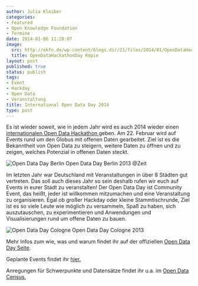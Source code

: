 ```yaml
---
author: Julia Kloiber
categories:
- Featured
- Open Knowledge Foundation
- Termine
date: 2014-01-06 11:28:07
image:
  src: http://okfn.de/wp-content/blogs.dir/21/files/2014/01/OpenDataHackathonDay-Kopie.png
  title: OpenDataHackathonDay Kopie
layout: post
published: true
status: publish
tags:
- Event
- Hackday
- Open Data
- Veranstaltung
title: International Open Data Day 2014
type: post
---
```


Es ist wieder soweit, wie in jedem Jahr wird es auch 2014 wieder einen [internationalen Open Data Hackathon ](http://opendataday.org/index_de.html) geben. Am 22. Februar wird auf Events rund um den Globus mit offenen Daten gearbeitet. Ziel ist es die Bekanntheit von Open Data zu steigern, weitere Daten zu öffnen und zu zeigen, welches Potenzial in offenen Daten steckt.

![Open Data Day Berlin](http://okfn.de/wp-content/blogs.dir/21/files/2014/01/ODD2-1024x574.jpg) Open Data Day Berlin 2013 @Zeit 

Im letzten Jahr war Deutschland mit Veranstaltungen in über 8 Städten gut vertreten. Das soll auch dieses Jahr so sein deshalb rufen wir euch auf Events in eurer Stadt zu veranstalten! Der Open Data Day ist Community Event, das heißt, jeder ist willkommen mitzumachen und eine Veranstaltung zu organisieren. Egal ob großer Hackday oder kleine Stammtischrunde, Ziel ist es so viele Leute wie möglich zu versammeln, Spaß zu haben, sich auszutauschen, zu experimentieren und Anwendungen und Visualisierungen rund um offene Daten zu bauen. 

![Open Data Day Cologne](http://okfn.de/wp-content/blogs.dir/21/files/2014/01/opendataday124_v-ARDFotogalerie.jpg) Open Data Day Cologne 2013 

Mehr Infos zum wie, was und warum findet ihr auf der offiziellen [Open Data Day Seite](http://opendataday.org/index_de.html).  
  
Geplante Events findet ihr [hier.](http://wiki.opendataday.org/2014/City_Events)  
  
Anregungen für Schwerpunkte und Datensätze findet ihr u.a. im [Open Data Census.](http://census.okfn.org/)